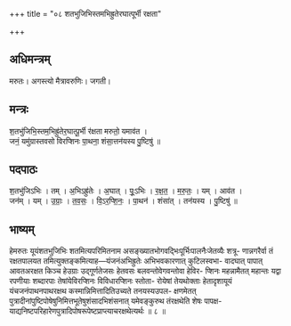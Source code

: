 +++
title = "०८ शतभुजिभिस्तमभिह्रुतेरघात्पूर्भी रक्षता"

+++
## अधिमन्त्रम्
मरुतः। अगस्त्यो मैत्रावरुणिः। जगती।

## मन्त्रः
श॒तभु॑जिभि॒स्तम॒भिह्रु॑तेर॒घात्पू॒र्भी र॑क्षता मरुतो॒ यमाव॑त ।  
जनं॒ यमु॑ग्रास्तवसो विरप्शिनः पा॒थना॒ शंसा॒त्तन॑यस्य पु॒ष्टिषु॑ ॥

## पदपाठः
श॒तभु॑जिऽभिः । तम् । अ॒भिऽह्रु॑तेः । अ॒घात् । पूः॒ऽभिः । र॒क्ष॒त॒ । म॒रु॒तः॒ । यम् । आव॑त ।  
जन॑म् । यम् । उ॒ग्राः॒ । त॒व॒सः॒ । वि॒ऽर॒प्शि॒नः॒ । पा॒थन॑ । शंसा॑त् । तन॑यस्य । पु॒ष्टिषु॑ ॥

## भाष्यम्
हेमरुतः यूयंशतभुजिभिः शतमित्यपरिमितनाम असङ्ख्यातभोगवद्भिःपूर्भिःपालनैःजेतव्यैः शत्रू- णान्नगरैर्वा तं रक्षतपालयत तमित्युक्तङ्कमित्याह—यंजनंअभिह्रुतेः अभिभवकारणात् कुटिलस्वभा- वादघात् पापात् आवतअरक्षत किञ्च हेउग्राः उद्गूर्णतेजसः हेतवसः बलवन्तोवेगवन्तोवा हेविर- प्शिनः महन्नामैतत् महान्तः यद्वा रपणीयाः शब्दारपाः तेषांयेविरप्शिनः विविधारप्शिनः स्तोता- रोयेषां तेयथोक्ताः हेतादृशायूयं यंचजनंपाथनपाथरक्षथ कस्मान्निमित्तादितिउच्यते तनयस्यउपल- क्षणमेतत् पुत्रादीनांपुष्टिपोषेषुनिमित्तभूतेषुशंसादभिशंसनात् यमेवङ्कुरुथ तंरक्षथेति शेषः पापक्ष- याद्यनिष्टपरिहारेणपुत्रादिपोषरूपेष्टप्राप्त्याचरक्षथेत्यर्थः ॥ ८ ॥